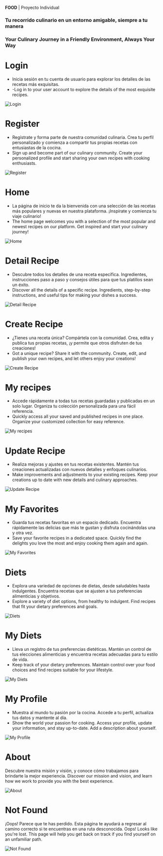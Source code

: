 **FOOD** | Proyecto Individual
### Tu recorrido culinario en un entorno amigable, siempre a tu manera
### Your Culinary Journey in a Friendly Environment, Always Your Way

# Login

- Inicia sesión en tu cuenta de usuario para explorar los detalles de las recetas más exquisitas.
- -Log in to your user account to explore the details of the most exquisite recipes.

![Login](https://github.com/Age-NteK/FOOD/assets/107895191/66b9efd5-6c64-430a-853c-b1dbb9ad24aa)

# Register

- Regístrate y forma parte de nuestra comunidad culinaria. Crea tu perfil personalizado y comienza a compartir tus propias recetas con entusiastas de la cocina.
- Sign up and become part of our culinary community. Create your personalized profile and start sharing your own recipes with cooking enthusiasts.

![Register](https://github.com/Age-NteK/FOOD/assets/107895191/d02c9cca-9063-4f61-a28b-04e04d0271db)

# Home

- La página de inicio te da la bienvenida con una selección de las recetas más populares y nuevas en nuestra plataforma. ¡Inspírate y comienza tu viaje culinario!
- The home page welcomes you with a selection of the most popular and newest recipes on our platform. Get inspired and start your culinary journey!

![Home](https://github.com/Age-NteK/FOOD/assets/107895191/4198a44f-eeda-4262-9e94-1bc210581324)

# Detail Recipe

- Descubre todos los detalles de una receta específica. Ingredientes, instrucciones paso a paso y consejos útiles para que tus platillos sean un éxito.
- Discover all the details of a specific recipe. Ingredients, step-by-step instructions, and useful tips for making your dishes a success.

![Detail Recipe](https://github.com/Age-NteK/FOOD/assets/107895191/e7704256-8beb-45b7-b187-942c06cd54de)

# Create Recipe

- ¿Tienes una receta única? Compártela con la comunidad. Crea, edita y publica tus propias recetas, ¡y permite que otros disfruten de tus creaciones!
- Got a unique recipe? Share it with the community. Create, edit, and publish your own recipes, and let others enjoy your creations!

![Create Recipe](https://github.com/Age-NteK/FOOD/assets/107895191/d4cee971-245a-44b9-8e4e-516681655cfa)

# My recipes

- Accede rápidamente a todas tus recetas guardadas y publicadas en un solo lugar. Organiza tu colección personalizada para una fácil referencia.
- Quickly access all your saved and published recipes in one place. Organize your customized collection for easy reference.

![My recipes](https://github.com/Age-NteK/FOOD/assets/107895191/d435be40-d4c3-4a3d-ad9a-af1e9899faf7)

# Update Recipe

- Realiza mejoras y ajustes en tus recetas existentes. Mantén tus creaciones actualizadas con nuevos detalles y enfoques culinarios.
- Make improvements and adjustments to your existing recipes. Keep your creations up to date with new details and culinary approaches.

![Update Recipe](https://github.com/Age-NteK/FOOD/assets/107895191/2e297e4a-198c-42d4-8264-bebf2f2f659b)

# My Favorites

- Guarda tus recetas favoritas en un espacio dedicado. Encuentra rápidamente las delicias que más te gustan y disfruta cocinándolas una y otra vez.
- Save your favorite recipes in a dedicated space. Quickly find the delights you love the most and enjoy cooking them again and again.

![My Favorites](https://github.com/Age-NteK/FOOD/assets/107895191/cc8a299b-a4f7-4e19-9741-cd9cf2263d1a)

# Diets

- Explora una variedad de opciones de dietas, desde saludables hasta indulgentes. Encuentra recetas que se ajusten a tus preferencias alimenticias y objetivos.
- Explore a variety of diet options, from healthy to indulgent. Find recipes that fit your dietary preferences and goals.

![Diets](https://github.com/Age-NteK/FOOD/assets/107895191/d54d6ee2-177a-49b9-9ef1-d0fc8d9517d3)

# My Diets

- Lleva un registro de tus preferencias dietéticas. Mantén un control de tus elecciones alimenticias y encuentra recetas adecuadas para tu estilo de vida.
- Keep track of your dietary preferences. Maintain control over your food choices and find recipes suitable for your lifestyle.

![My Diets](https://github.com/Age-NteK/FOOD/assets/107895191/60316d9b-8784-4968-bc67-56b88f0c7ea4)

# My Profile

- Muestra al mundo tu pasión por la cocina. Accede a tu perfil, actualiza tus datos y mantente al día.
- Show the world your passion for cooking. Access your profile, update your information, and stay up-to-date. Add a description about yourself.

![My Profile](https://github.com/Age-NteK/FOOD/assets/107895191/1457f051-cacd-4bbe-a4ef-f8ca5f2e6260)

# About

Descubre nuestra misión y visión, y conoce cómo trabajamos para brindarte la mejor experiencia.
Discover our mission and vision, and learn how we work to provide you with the best experience.

![About](https://github.com/Age-NteK/FOOD/assets/107895191/3577e475-b963-4f5a-9861-0c140af39494)

# Not Found

¡Oops! Parece que te has perdido. Esta página te ayudará a regresar al camino correcto si te encuentras en una ruta desconocida.
Oops! Looks like you're lost. This page will help you get back on track if you find yourself on an unfamiliar path.

![Not Found](https://github.com/Age-NteK/FOOD/assets/107895191/50852354-3a8b-4e52-96df-076deb313ca8)
